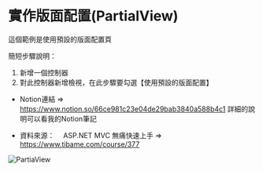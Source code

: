 # 實作版面配置(PartialView)

這個範例是使用預設的版面配置頁

簡短步驟說明：
1. 新增一個控制器
2. 對此控制器新增檢視，在此步驟要勾選【使用預設的版面配置】

* Notion連結 => https://www.notion.so/66ce981c23e04de29bab3840a588b4c1
  詳細的說明可以看我的Notion筆記

* 資料來源：
　ASP.NET MVC 無痛快速上手 => https://www.tibame.com/course/377

![PartiaView](https://user-images.githubusercontent.com/30917086/123770849-3310da00-d8fd-11eb-9948-3e00478a1210.JPG)

